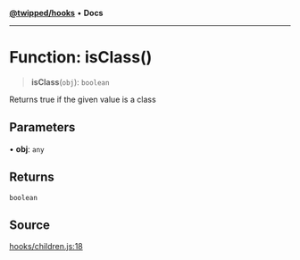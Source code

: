 [**@twipped/hooks**](../../README.md) • **Docs**

***

# Function: isClass()

> **isClass**(`obj`): `boolean`

Returns true if the given value is a class

## Parameters

• **obj**: `any`

## Returns

`boolean`

## Source

[hooks/children.js:18](https://github.com/Twipped/hooks/blob/main/hooks/children.js#L18)
